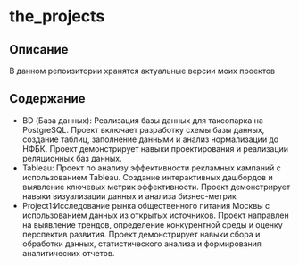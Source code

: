 # the_projects

## Описание 
В данном репоизитории хранятся актуальные версии моих проектов 



## Содержание 
  * BD (База данных): Реализация базы данных для таксопарка на PostgreSQL. Проект включает разработку схемы базы данных, создание таблиц, заполнение данными и анализ нормализации до НФБК. Проект демонстрирует навыки проектирования и реализации реляционных баз данных.
  * Tableau: Проект по анализу эффективности рекламных кампаний с использованием Tableau. Создание интерактивных дашбордов и выявление ключевых метрик эффективности. Проект демонстрирует навыки визуализации данных и анализа бизнес-метрик 
  * Project1:Исследование рынка общественного питания Москвы с использованием данных из открытых источников. Проект направлен на выявление трендов, определение конкурентной среды и оценку перспектив развития. Проект демонстрирует навыки сбора и обработки данных, статистического анализа и формирования аналитических отчетов.



